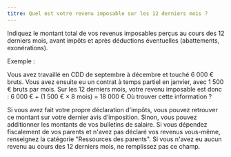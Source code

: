 ```yaml
---
titre: Quel est votre revenu imposable sur les 12 derniers mois ?
---
```


Indiquez le montant total de vos revenus imposables perçus au cours des 12 derniers mois, avant impôts et après déductions éventuelles (abattements, exonérations).

Exemple :

Vous avez travaillé en CDD de septembre à décembre et touché 6 000 € bruts.
Vous avez ensuite eu un contrat à temps partiel en janvier, avec 1 500 € bruts par mois.
Sur les 12 derniers mois, votre revenu imposable est donc :
6 000 € + (1 500 € × 8 mois) = 18 000 €
Où trouver cette information ?

Si vous avez fait votre propre déclaration d'impôts, vous pouvez retrouver ce montant sur votre dernier avis d’imposition. Sinon, vous pouvez additionner les montants de vos bulletins de salaire.
Si vous dépendez fiscalement de vos parents et n'avez pas déclaré vos revenus vous-même, renseignez la catégorie "Ressources des parents".
Si vous n'avez eu aucun revenu au cours des 12 derniers mois, ne remplissez pas ce champ.
